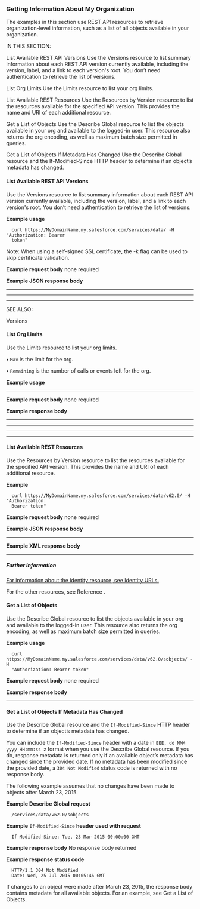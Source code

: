 ### Getting Information About My Organization

The examples in this section use REST API resources to retrieve organization-level information, such as a list of all objects available in
your organization.

IN THIS SECTION:

List Available REST API Versions
Use the Versions resource to list summary information about each REST API version currently available, including the version, label,
and a link to each version's root. You don’t need authentication to retrieve the list of versions.

List Org Limits
Use the Limits resource to list your org limits.

List Available REST Resources
Use the Resources by Version resource to list the resources available for the specified API version. This provides the name and URI
of each additional resource.

Get a List of Objects
Use the Describe Global resource to list the objects available in your org and available to the logged-in user. This resource also returns
the org encoding, as well as maximum batch size permitted in queries.

Get a List of Objects If Metadata Has Changed
Use the Describe Global resource and the If-Modified-Since HTTP header to determine if an object’s metadata has changed.

#### List Available REST API Versions

Use the Versions resource to list summary information about each REST API version currently available, including the version, label, and
a link to each version's root. You don’t need authentication to retrieve the list of versions.

**Example usage**
```
  curl https://MyDomainName.my.salesforce.com/services/data/ -H "Authorization: Bearer
  token"

```
Note: When using a self-signed SSL certificate, the -k flag can be used to skip certificate validation.

**Example request body**
none required

**Example JSON response body**


-----

-----

-----

SEE ALSO:

Versions

#### List Org Limits

Use the Limits resource to list your org limits.

**•** `Max` is the limit for the org.

**•** `Remaining` is the number of calls or events left for the org.

**Example usage**


-----

**Example request body**
none required

**Example response body**


-----

-----

-----

-----

#### List Available REST Resources

Use the Resources by Version resource to list the resources available for the specified API version. This provides the name and URI of
each additional resource.

**Example**
```
  curl https://MyDomainName.my.salesforce.com/services/data/v62.0/ -H "Authorization:
  Bearer token"

```
**Example request body**
none required

**Example JSON response body**


-----

**Example XML response body**


-----

##### Further Information

[For information about the identity resource, see Identity URLs.](https://help.salesforce.com/s/articleView?id=sf.remoteaccess_using_openid.htm&type=5&language=en_US)

For the other resources, see Reference .

#### Get a List of Objects

Use the Describe Global resource to list the objects available in your org and available to the logged-in user. This resource also returns
the org encoding, as well as maximum batch size permitted in queries.

**Example usage**
```
  curl https://MyDomainName.my.salesforce.com/services/data/v62.0/sobjects/ -H
  "Authorization: Bearer token"

```
**Example request body**
none required

**Example response body**


-----

#### Get a List of Objects If Metadata Has Changed

Use the Describe Global resource and the `If-Modified-Since` HTTP header to determine if an object’s metadata has changed.

You can include the `If-Modified-Since` header with a date in `EEE, dd MMM yyyy HH:mm:ss z` format when you use
the Describe Global resource. If you do, response metadata is returned only if an available object’s metadata has changed since the
provided date. If no metadata has been modified since the provided date, a `304 Not Modified` status code is returned with no
response body.

The following example assumes that no changes have been made to objects after March 23, 2015.

**Example Describe Global request**
```
  /services/data/v62.0/sobjects

```
**Example** `If-Modified-Since` **header used with request**
```
  If-Modified-Since: Tue, 23 Mar 2015 00:00:00 GMT

```
**Example response body**
No response body returned

**Example response status code**
```
  HTTP/1.1 304 Not Modified
  Date: Wed, 25 Jul 2015 00:05:46 GMT

```
If changes to an object were made after March 23, 2015, the response body contains metadata for all available objects. For an example,
see Get a List of Objects.
